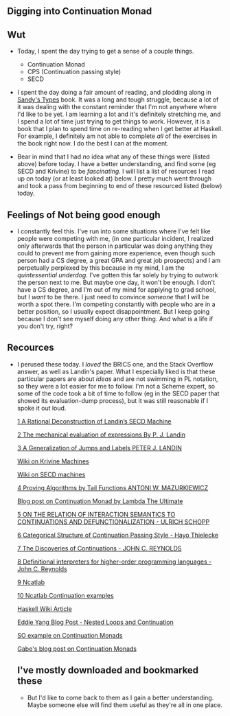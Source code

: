 ## Digging into Continuation Monad

## Wut

- Today, I spent the day trying to get a sense of a couple things. 
  - Continuation Monad
  - CPS (Continuation passing style)
  - SECD
  
- I spent the day doing a fair amount of reading, and plodding along in [Sandy's Types](https://leanpub.com/thinking-with-types) book.
  It was a long and tough struggle, because a lot of it was dealing with the constant reminder that I'm not anywhere
  where I'd like to be yet. I am learning a lot and it's definitely stretching me, and I spend a lot of time just trying
  to get things to work. However, it is a book that I plan to spend time on re-reading when I get better at Haskell.
  For example, I definitely am not able to complete *all* of the exercises in the book right now. I do the best I can
  at the moment.
  
- Bear in mind that I had *no* idea what any of these things were (listed above) before today. 
  I have a better understanding, and find some (eg SECD and Krivine) to be *fascinating*.
  I will list a list of resources I read up on today (or at least looked at) below. I pretty much went through
  and took a pass from beginning to end of these resourced listed (below) today. 
  
## Feelings of Not being good enough

- I constantly feel this. I've run into some situations where I've felt like people were competing with me, 
  (in one particular incident, I realized only afterwards that the person in particular was doing anything they
  could to prevent me from gaining more experience, even though such person had a CS degree, a great GPA and 
  great job prospects) and I am perpetually perplexed by this because in my mind,
  I am the *quintessential underdog*. I've gotten this far solely by trying to outwork the person next to me.
  But maybe one day, it won't be enough. 
  I don't have a CS degree, and I'm out of my mind for applying to grad school,
  but I *want* to be there. I just need to convince *someone* that I will be worth a spot there. I'm competing 
  constantly with people who are in a better position, so I usually expect disappointment. But I keep going because
  I don't see myself doing any other thing. And what is a life if you don't try, right?

## Recources

- I perused these today. I *loved* the BRICS one, and the Stack Overflow answer, as well as Landin's paper.
  What I especially liked is that these particular papers are about *ideas* and are not swimming in PL notation,
  so they were a lot easier for me to follow. I'm not a Scheme expert, so some of the code took a bit of time to
  follow (eg in the SECD paper that showed its evaluation-dump process), but it was still reasonable if I spoke 
  it out loud.

  [1 A Rational Deconstruction of
  Landin’s SECD Machine](http://www.brics.dk/RS/03/33/BRICS-RS-03-33.pdf)

  [2 The mechanical evaluation of expressions
  By P. J. Landin](https://www.cs.cmu.edu/~crary/819-f09/Landin64.pdf)

  [3 A Generalization of Jumps and Labels
  PETER J. LANDIN](http://www.math.bas.bg/bantchev/place/iswim/j.pdf)

  [Wiki on Krivine Machines](https://en.wikipedia.org/wiki/Krivine_machine)

  [Wiki on SECD machines](https://en.wikipedia.org/wiki/SECD_machine)

  [4 Proving Algorithms by Tail Functions
  ANTONI W. MAZURKIEWICZ ](https://core.ac.uk/download/pdf/82353021.pdf)

  [Blog post on Continuation Monad by Lambda The Ultimate](http://lambda-the-ultimate.org/node/86)

  [5 ON THE RELATION OF INTERACTION SEMANTICS TO
  CONTINUATIONS AND DEFUNCTIONALIZATION -
  ULRICH SCHOPP ](https://arxiv.org/pdf/1410.4980.pdf)

  [6 Categorical Structure of Continuation
  Passing Style -
  Hayo Thielecke](http://www.lfcs.inf.ed.ac.uk/reports/97/ECS-LFCS-97-376/ECS-LFCS-97-376.pdf)

  [7 The Discoveries of Continuations -
JOHN C. REYNOLDS](http://www.math.bas.bg/bantchev/place/iswim/conti-disco.pdf)

  [8 Definitional interpreters for higher-order
programming languages -
John C. Reynolds](https://surface.syr.edu/cgi/viewcontent.cgi?referer=&httpsredir=1&article=1012&context=lcsmith_other)

  [9 Ncatlab](https://ncatlab.org/nlab/show/continuation-passing+style)

  [10 Ncatlab Continuation examples](https://ncatlab.org/nlab/show/continuation+monad#examples)

  [Haskell Wiki Article](https://wiki.haskell.org/MonadCont_under_the_hood)

  [Eddie Yang Blog Post - Nested Loops and Continuation](http://blog.ezyang.com/2010/02/nested-loops-and-continuation/)

  [SO example on Continuation Monads](https://stackoverflow.com/questions/3322540/how-and-why-does-the-haskell-cont-monad-work)

  [Gabe's blog post on Continuation Monads](http://www.haskellforall.com/2012/12/the-continuation-monad.html)
  
  ## I've mostly downloaded and bookmarked these
  
  - But I'd like to come back to them as I gain a better understanding. Maybe someone else will find them useful
    as they're all in one place. 
